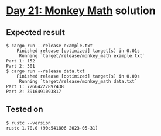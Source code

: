 # [Day 21: Monkey Math](https://adventofcode.com/2022/day/21) solution

## Expected result
```
$ cargo run --release example.txt
    Finished release [optimized] target(s) in 0.01s
     Running `target/release/monkey_math example.txt`
Part 1: 152
Part 2: 301
$ cargo run --release data.txt
    Finished release [optimized] target(s) in 0.00s
     Running `target/release/monkey_math data.txt`
Part 1: 72664227897438
Part 2: 3916491093817
```

## Tested on
```
$ rustc --version
rustc 1.70.0 (90c541806 2023-05-31)
```

